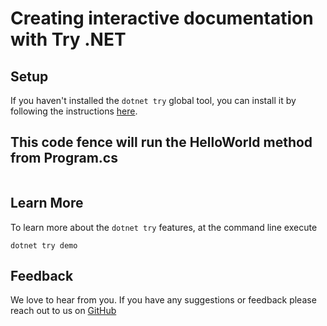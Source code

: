 # Creating interactive documentation with Try .NET

## Setup
If you haven't installed the `dotnet try` global tool, you can install it by following the instructions [here](https://github.com/dotnet/try#setup).

## This code fence will run the HelloWorld method from Program.cs

```cs --source-file ./Program.cs --project ./Microsoft.DotNet.Try.ProjectTemplate.Tutorial.csproj --region HelloWorld
```

## Learn More
To learn more about the `dotnet try` features, at the command line execute

```console
dotnet try demo
```

## Feedback

We love to hear from you. If you have any suggestions or feedback please reach out to us on [GitHub](https://github.com/dotnet/try)

